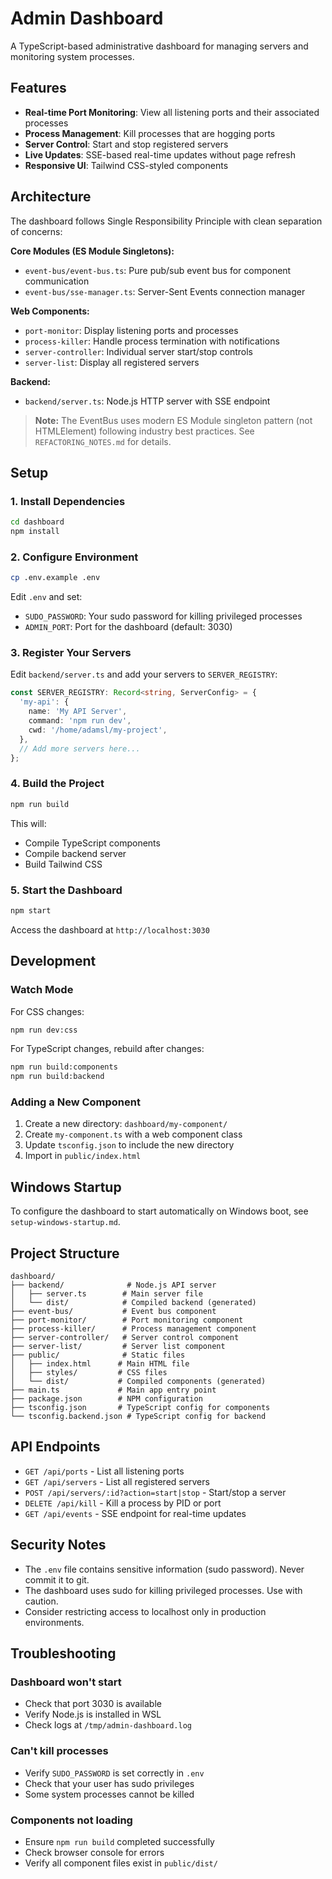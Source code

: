 # Admin Dashboard

A TypeScript-based administrative dashboard for managing servers and monitoring system processes.

## Features

- **Real-time Port Monitoring**: View all listening ports and their associated processes
- **Process Management**: Kill processes that are hogging ports
- **Server Control**: Start and stop registered servers
- **Live Updates**: SSE-based real-time updates without page refresh
- **Responsive UI**: Tailwind CSS-styled components

## Architecture

The dashboard follows Single Responsibility Principle with clean separation of concerns:

**Core Modules (ES Module Singletons):**
- `event-bus/event-bus.ts`: Pure pub/sub event bus for component communication
- `event-bus/sse-manager.ts`: Server-Sent Events connection manager

**Web Components:**
- `port-monitor`: Display listening ports and processes
- `process-killer`: Handle process termination with notifications
- `server-controller`: Individual server start/stop controls
- `server-list`: Display all registered servers

**Backend:**
- `backend/server.ts`: Node.js HTTP server with SSE endpoint

> **Note:** The EventBus uses modern ES Module singleton pattern (not HTMLElement) following industry best practices. See `REFACTORING_NOTES.md` for details.

## Setup

### 1. Install Dependencies

```bash
cd dashboard
npm install
```

### 2. Configure Environment

```bash
cp .env.example .env
```

Edit `.env` and set:
- `SUDO_PASSWORD`: Your sudo password for killing privileged processes
- `ADMIN_PORT`: Port for the dashboard (default: 3030)

### 3. Register Your Servers

Edit `backend/server.ts` and add your servers to `SERVER_REGISTRY`:

```typescript
const SERVER_REGISTRY: Record<string, ServerConfig> = {
  'my-api': {
    name: 'My API Server',
    command: 'npm run dev',
    cwd: '/home/adamsl/my-project',
  },
  // Add more servers here...
};
```

### 4. Build the Project

```bash
npm run build
```

This will:
- Compile TypeScript components
- Compile backend server
- Build Tailwind CSS

### 5. Start the Dashboard

```bash
npm start
```

Access the dashboard at `http://localhost:3030`

## Development

### Watch Mode

For CSS changes:
```bash
npm run dev:css
```

For TypeScript changes, rebuild after changes:
```bash
npm run build:components
npm run build:backend
```

### Adding a New Component

1. Create a new directory: `dashboard/my-component/`
2. Create `my-component.ts` with a web component class
3. Update `tsconfig.json` to include the new directory
4. Import in `public/index.html`

## Windows Startup

To configure the dashboard to start automatically on Windows boot, see `setup-windows-startup.md`.

## Project Structure

```
dashboard/
├── backend/              # Node.js API server
│   ├── server.ts        # Main server file
│   └── dist/            # Compiled backend (generated)
├── event-bus/           # Event bus component
├── port-monitor/        # Port monitoring component
├── process-killer/      # Process management component
├── server-controller/   # Server control component
├── server-list/         # Server list component
├── public/              # Static files
│   ├── index.html      # Main HTML file
│   ├── styles/         # CSS files
│   └── dist/           # Compiled components (generated)
├── main.ts             # Main app entry point
├── package.json        # NPM configuration
├── tsconfig.json       # TypeScript config for components
└── tsconfig.backend.json # TypeScript config for backend
```

## API Endpoints

- `GET /api/ports` - List all listening ports
- `GET /api/servers` - List all registered servers
- `POST /api/servers/:id?action=start|stop` - Start/stop a server
- `DELETE /api/kill` - Kill a process by PID or port
- `GET /api/events` - SSE endpoint for real-time updates

## Security Notes

- The `.env` file contains sensitive information (sudo password). Never commit it to git.
- The dashboard uses sudo for killing privileged processes. Use with caution.
- Consider restricting access to localhost only in production environments.

## Troubleshooting

### Dashboard won't start
- Check that port 3030 is available
- Verify Node.js is installed in WSL
- Check logs at `/tmp/admin-dashboard.log`

### Can't kill processes
- Verify `SUDO_PASSWORD` is set correctly in `.env`
- Check that your user has sudo privileges
- Some system processes cannot be killed

### Components not loading
- Ensure `npm run build` completed successfully
- Check browser console for errors
- Verify all component files exist in `public/dist/`
